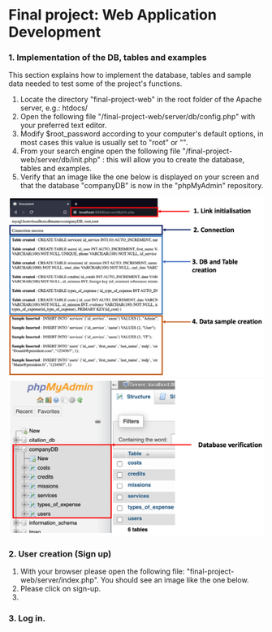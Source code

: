 # Final project: Web Application Development


### 1. Implementation of the DB, tables and examples

This section explains how to implement the database, tables and sample data needed to test some of the project's functions. 

1. Locate the directory "final-project-web" in the root folder of the Apache server, e.g.: htdocs/
2. Open the following file "/final-project-web/server/db/config.php" with your preferred text editor. 
3. Modify $root_password according to your computer's default options, in most cases this value is usually set to "root" or "".
4. From your search engine open the following file "/final-project-web/server/db/init.php" : this will allow you to create the database, tables and examples.
5. Verify that an image like the one below is displayed on your screen and that the database "companyDB" is now in the "phpMyAdmin" repository. 


![alt text](https://github.com/sebasro10/final-project-web/blob/develop/images/img1.png)
![alt text](https://github.com/sebasro10/final-project-web/blob/develop/images/img2.png)

### 2. User creation (Sign up)
1. With your browser please open the following file: "final-project-web/server/index.php". You should see an image like the one below. 
2. Please click on sign-up.
3. 


### 3. Log in. 